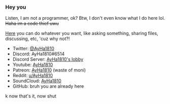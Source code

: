 ### Hey you
Listen, I am not a programmer, ok? Btw, I don't even know what I do here lol. \
~~Haha im a code thief uwu~~

[Here](https://github.com/AyHa1810/Anything) you can do whatever you want, like asking something, sharing files, discussing, etc, 'cuz why not?!

- Twitter: [@AyHa1810](https://twitter.com/AyHa1810)
- Discord: AyHa1810#6514
- Discord Server: [AyHa1810's lobby](https://discord.gg/Pg9Up4A3XB)
- Youtube: [AyHa1810](https://www.youtube.com/channel/UCsLEES6ztfp_AdyFudHcTTw)
- Patreon: [AyHa1810](https://patreon.com/AyHa1810) (waste of moni)
- Reddit: [u/AyHa1810](https://reddit.com/u/AyHa1810)
- SoundCloud: [AyHa1810](https://soundcloud.com/AyHa1810)
- GitHub: bruh you are already here

k now that's it, now shut

<!--
**AyHa1810/AyHa1810** is a ✨ _special_ ✨ repository because its `README.md` (this file) appears on your GitHub profile.

Here are some ideas to get you started:

- 🔭 I’m currently working on ...
- 🌱 I’m currently learning ...
- 👯 I’m looking to collaborate on ...
- 🤔 I’m looking for help with ...
- 💬 Ask me about ...
- 📫 How to reach me: ...
- 😄 Pronouns: ...
- ⚡ Fun fact: ...
-->

